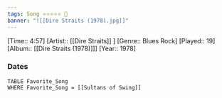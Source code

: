 ```yaml
---
tags: Song ⭐⭐⭐⭐⭐ 💛
banner: "![[Dire Straits (1978).jpg]]"
---
```

[Time:: 4:57]
[Artist:: [[Dire Straits]] ]
[Genre:: Blues Rock]
[Played:: 19]
[Album:: [[Dire Straits (1978)]]]
[Year:: 1978]
### Dates
````dataview
TABLE Favorite_Song
WHERE Favorite_Song = [[Sultans of Swing]]
````
